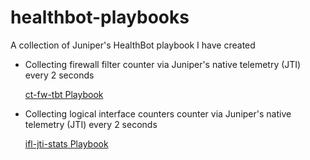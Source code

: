 # healthbot-playbooks
A collection of Juniper's HealthBot playbook I have created



- Collecting firewall filter counter via Juniper's native telemetry (JTI) every 2 seconds

   [ct-fw-tbt Playbook](jti/firewall-filter)

- Collecting logical interface counters counter via Juniper's native telemetry (JTI) every 2 seconds

   [ifl-jti-stats Playbook](jti/logical-interface)
